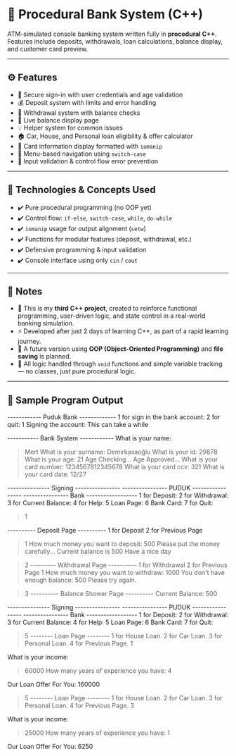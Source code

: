 # 🏦 Procedural Bank System (C++)

ATM-simulated console banking system written fully in **procedural C++**.  
Features include deposits, withdrawals, loan calculations, balance display, and customer card preview.

---

## ⚙️ Features

- 🔐 Secure sign-in with user credentials and age validation  
- 💰 Deposit system with limits and error handling  
- 💸 Withdrawal system with balance checks  
- 🧾 Live balance display page  
- 💡 Helper system for common issues  
- 🏠 Car, House, and Personal loan eligibility & offer calculator  
- 🪪 Card information display formatted with `iomanip`  
- 🧭 Menu-based navigation using `switch-case`  
- 🧠 Input validation & control flow error prevention  

---

## 🧪 Technologies & Concepts Used

- ✔️ Pure procedural programming (no OOP yet)  
- ✔️ Control flow: `if-else`, `switch-case`, `while`, `do-while`  
- ✔️ `iomanip` usage for output alignment (`setw`)  
- ✔️ Functions for modular features (deposit, withdrawal, etc.)  
- ✔️ Defensive programming & input validation  
- ✔️ Console interface using only `cin` / `cout`  

---

## 📝 Notes

- 📌 This is my **third C++ project**, created to reinforce functional programming, user-driven logic, and state control in a real-world banking simulation.
- ⚡ Developed after just 2 days of learning C++, as part of a rapid learning journey.
- 🚀 A future version using **OOP (Object-Oriented Programming)** and **file saving** is planned.  
- 🧪 All logic handled through `void` functions and simple variable tracking — no classes, just pure procedural logic.

---

## 🧾 Sample Program Output

------------ Puduk Bank -------------
1 for sign in the bank account:
2 for quit:
1
Signing the account:
This can take a while

----------- Bank System ------------
What is your name:
> Mert
What is your surname:
> Demirkasaoğlu
What is your id:
> 29878
What is your age:
> 21
Age Checking...
Age Approved...
What is your card number:
> 1234567812345678
What is your card ccv:
> 321
What is your card date:
> 12/27

--------------- Signing ----------------
---------------- PUDUK -----------------
---------------- Bank ------------------
1 for Deposit:
2 for Withdrawal:
3 for Current Balance:
4 for Help:
5 Loan Page:
6 Bank Card:
7 for Quit:
> 1

---------- Deposit Page ----------
1 for Deposit
2 for Previous Page
> 1
How much money you want to deposit:
> 500
Please put the money carefully...
Current balance is 500
Have a nice day

> 2
--------- Withdrawal Page ----------
1 for Withdrawal
2 for Previous Page
> 1
How much money you want to withdraw:
> 1000
You don't have enough balance: 500
Please try again.

> 3
---------- Balance Shower Page ----------
Current Balance: 500

--------------- Signing ----------------
---------------- PUDUK -----------------
---------------- Bank ------------------
1 for Deposit:
2 for Withdrawal:
3 for Current Balance:
4 for Help:
5 Loan Page:
6 Bank Card:
7 for Quit:
> 5 
-------- Loan Page --------
1 for House Loan.
2 for Car Loan.
3 for Personal Loan.
4 for Previous Page.
> 1

What is your income:
> 60000
How many years of experience you have:
> 4

Our Loan Offer For You: 160000

> 5
-------- Loan Page --------
1 for House Loan.
2 for Car Loan.
3 for Personal Loan.
4 for Previous Page.
> 3

What is your income:
> 25000
How many years of experience you have:
> 1

Our Loan Offer For You: 6250
